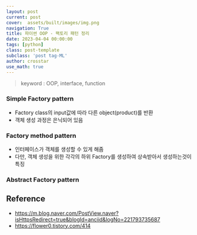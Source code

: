 ```yaml
---
layout: post
current: post
cover:  assets/built/images/img.png
navigation: True
title: 파이썬 OOP - 팩토리 패턴 정리
date: 2023-04-04 00:00:00
tags: [python]
class: post-template
subclass: 'post tag-ML'
author: crosstar
use_math: true
---
```



> keyword : OOP, interface, function

### Simple Factory pattern
- Factory class의 input값에 따라 다른 object(product)를 반환
- 객체 생성 과정은 은닉되어 있음

### Factory method pattern
- 인터페이스가 객체를 생성할 수 있게 해줌
- 다만, 객체 생성을 위한 각각의 하위 Factory를 생성하여 상속받아서 생성하는것이 특징 
### Abstract Factory pattern




## Reference
- https://m.blog.naver.com/PostView.naver?isHttpsRedirect=true&blogId=anciid&logNo=221793735687
- https://flower0.tistory.com/414